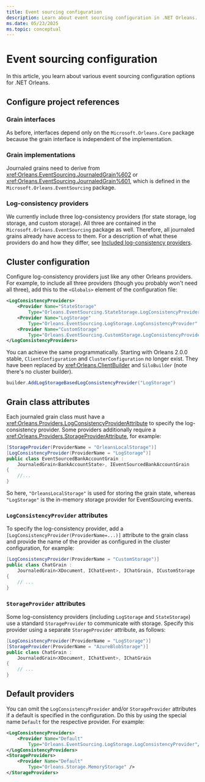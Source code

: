 ```yaml
---
title: Event sourcing configuration
description: Learn about event sourcing configuration in .NET Orleans.
ms.date: 05/23/2025
ms.topic: conceptual
---
```


# Event sourcing configuration

In this article, you learn about various event sourcing configuration options for .NET Orleans.

## Configure project references

### Grain interfaces

As before, interfaces depend only on the `Microsoft.Orleans.Core` package because the grain interface is independent of the implementation.

### Grain implementations

Journaled grains need to derive from <xref:Orleans.EventSourcing.JournaledGrain%602> or <xref:Orleans.EventSourcing.JournaledGrain%601>, which is defined in the `Microsoft.Orleans.EventSourcing` package.

### Log-consistency providers

We currently include three log-consistency providers (for state storage, log storage, and custom storage). All three are contained in the `Microsoft.Orleans.EventSourcing` package as well. Therefore, all journaled grains already have access to them. For a description of what these providers do and how they differ, see [Included log-consistency providers](log-consistency-providers.md).

## Cluster configuration

Configure log-consistency providers just like any other Orleans providers. For example, to include all three providers (though you probably won't need all three), add this to the `<Globals>` element of the configuration file:

```xml
<LogConsistencyProviders>
    <Provider Name="StateStorage"
        Type="Orleans.EventSourcing.StateStorage.LogConsistencyProvider" />
    <Provider Name="LogStorage"
        Type="Orleans.EventSourcing.LogStorage.LogConsistencyProvider" />
    <Provider Name="CustomStorage"
        Type="Orleans.EventSourcing.CustomStorage.LogConsistencyProvider" />
</LogConsistencyProviders>
```

You can achieve the same programmatically. Starting with Orleans 2.0.0 stable, `ClientConfiguration` and `ClusterConfiguration` no longer exist. They have been replaced by <xref:Orleans.ClientBuilder> and `SiloBuilder` (note there's no cluster builder).

```csharp
builder.AddLogStorageBasedLogConsistencyProvider("LogStorage")
```

## Grain class attributes

Each journaled grain class must have a <xref:Orleans.Providers.LogConsistencyProviderAttribute> to specify the log-consistency provider. Some providers additionally require a <xref:Orleans.Providers.StorageProviderAttribute>, for example:

```csharp
[StorageProvider(ProviderName = "OrleansLocalStorage")]
[LogConsistencyProvider(ProviderName = "LogStorage")]
public class EventSourcedBankAccountGrain :
    JournaledGrain<BankAccountState>, IEventSourcedBankAccountGrain
{
    //...
}
```

So here, `"OrleansLocalStorage"` is used for storing the grain state, whereas `"LogStorage"` is the in-memory storage provider for EventSourcing events.

### `LogConsistencyProvider` attributes

To specify the log-consistency provider, add a `[LogConsistencyProvider(ProviderName=...)]` attribute to the grain class and provide the name of the provider as configured in the cluster configuration, for example:

```csharp
[LogConsistencyProvider(ProviderName = "CustomStorage")]
public class ChatGrain :
    JournaledGrain<XDocument, IChatEvent>, IChatGrain, ICustomStorage
{
    // ...
}
```

### `StorageProvider` attributes

Some log-consistency providers (including `LogStorage` and `StateStorage`) use a standard `StorageProvider` to communicate with storage. Specify this provider using a separate `StorageProvider` attribute, as follows:

```csharp
[LogConsistencyProvider(ProviderName = "LogStorage")]
[StorageProvider(ProviderName = "AzureBlobStorage")]
public class ChatGrain :
    JournaledGrain<XDocument, IChatEvent>, IChatGrain
{
    // ...
}
```

## Default providers

You can omit the `LogConsistencyProvider` and/or `StorageProvider` attributes if a default is specified in the configuration. Do this by using the special name `Default` for the respective provider. For example:

```xml
<LogConsistencyProviders>
    <Provider Name="Default"
        Type="Orleans.EventSourcing.LogStorage.LogConsistencyProvider"/>
</LogConsistencyProviders>
<StorageProviders>
    <Provider Name="Default"
        Type="Orleans.Storage.MemoryStorage" />
</StorageProviders>
```
